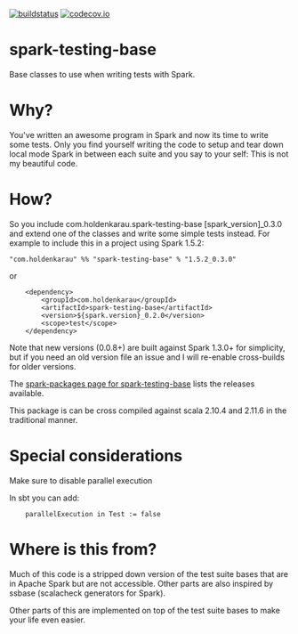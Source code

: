 [![buildstatus](https://travis-ci.org/holdenk/spark-testing-base.svg?branch=master)](https://travis-ci.org/holdenk/spark-testing-base)
[![codecov.io](http://codecov.io/github/holdenk/spark-testing-base/coverage.svg?branch=master)](http://codecov.io/github/holdenk/spark-testing-base?branch=master)
# spark-testing-base
Base classes to use when writing tests with Spark.
# Why?

You've written an awesome program in Spark and now its time to write some tests. Only you find yourself
writing the code to setup and tear down local mode Spark in between each suite and you say to your self:
This is not my beautiful code.

# How?

So you include com.holdenkarau.spark-testing-base [spark_version]_0.3.0 and extend one
of the classes and write some simple tests instead.
For example to include this in a project using Spark 1.5.2:

    "com.holdenkarau" %% "spark-testing-base" % "1.5.2_0.3.0"

or

        <dependency>
            <groupId>com.holdenkarau</groupId>
            <artifactId>spark-testing-base</artifactId>
            <version>${spark.version}_0.2.0</version>
            <scope>test</scope>
        </dependency>

Note that new versions (0.0.8+) are built against Spark 1.3.0+ for simplicity, but if you need an old version file an issue and I will re-enable cross-builds for older versions.

The [spark-packages page for spark-testing-base](http://spark-packages.org/package/holdenk/spark-testing-base) lists the releases available.

This package is can be cross compiled against scala 2.10.4 and 2.11.6 in the traditional manner.


# Special considerations

Make sure to disable parallel execution

In sbt you can add:

        parallelExecution in Test := false

# Where is this from?
Much of this code is a stripped down version of the test suite bases that are in Apache Spark but are not accessible. Other parts are also inspired by ssbase (scalacheck generators for Spark).

Other parts of this are implemented on top of the test suite bases to make your life even easier.
